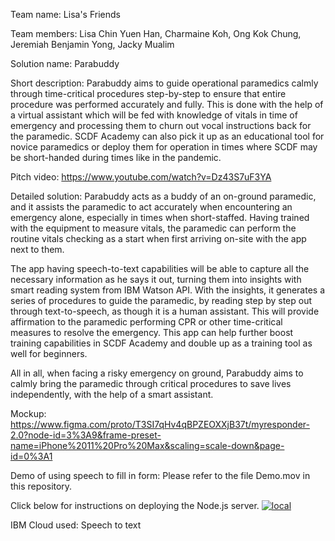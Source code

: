 Team name: Lisa's Friends 

Team members: Lisa Chin Yuen Han, Charmaine Koh, Ong Kok Chung, Jeremiah Benjamin Yong, Jacky Mualim 

Solution name: Parabuddy 

Short description: 
Parabuddy aims to guide operational paramedics calmly through 
time-critical procedures step-by-step to ensure that entire 
procedure was performed accurately and fully. This is done with 
the help of a virtual assistant which will be fed with knowledge 
of vitals in time of emergency and processing them to churn out 
vocal instructions back for the paramedic. SCDF Academy can 
also pick it up as an educational tool for novice paramedics or 
deploy them for operation in times where SCDF may be 
short-handed during times like in the pandemic.

Pitch video: 
https://www.youtube.com/watch?v=Dz43S7uF3YA

Detailed solution: 
Parabuddy acts as a buddy of an on-ground paramedic, and it 
assists the paramedic to act accurately when encountering an 
emergency alone, especially in times when short-staffed. Having 
trained with the equipment to measure vitals, the paramedic 
can perform the routine vitals checking as a start when first 
arriving on-site with the app next to them. 

The app having speech-to-text capabilities will be able to 
capture all the necessary information as he says it out, turning 
them into insights with smart reading system from IBM Watson 
API. With the insights, it generates a series of procedures to 
guide the paramedic, by reading step by step out through
text-to-speech, as though it is a human assistant. This will 
provide affirmation to the paramedic performing CPR or other 
time-critical measures to resolve the emergency. This app can 
help  further boost training capabilities in SCDF Academy and 
double up as a training tool as well for beginners. 

All in all, when facing a risky emergency on ground, Parabuddy
aims to calmly bring the paramedic through critical procedures 
to save lives independently, with the help of a smart assistant.

Mockup: 
https://www.figma.com/proto/T3SI7qHv4qBPZEOXXjB37t/myresponder-2.0?node-id=3%3A9&frame-preset-name=iPhone%2011%20Pro%20Max&scaling=scale-down&page-id=0%3A1

Demo of using speech to fill in form: Please refer to the file Demo.mov in this repository.

Click below for instructions on deploying the Node.js server.
[![local](https://raw.githubusercontent.com/IBM/pattern-utils/master/deploy-buttons/local.png)](doc/source/local.md) 

IBM Cloud used: 
Speech to text 
